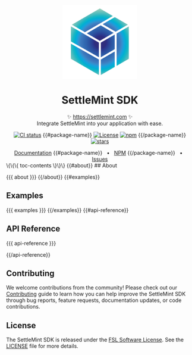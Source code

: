 <p align="center">
  <img src="https://github.com/settlemint/sdk/blob/main/logo.svg" width="200px" align="center" alt="SettleMint logo" />
  <h1 align="center">SettleMint SDK</h1>
  <p align="center">
    ✨ <a href="https://settlemint.com">https://settlemint.com</a> ✨
    <br/>
    Integrate SettleMint into your application with ease.
  </p>
</p>

<p align="center">
<a href="https://github.com/settlemint/sdk/actions?query=branch%3Amain"><img src="https://github.com/settlemint/sdk/actions/workflows/build.yml/badge.svg?event=push&branch=main" alt="CI status" /></a>
{{#package-name}}
<a href="https://fsl.software" rel="nofollow"><img src="https://img.shields.io/npm/l/{{{ package-name }}}" alt="License"></a>
<a href="https://www.npmjs.com/package/{{{ package-name }}}" rel="nofollow"><img src="https://img.shields.io/npm/dw/{{{ package-name }}}" alt="npm"></a>
{{/package-name}}
<a href="https://github.com/settlemint/sdk" rel="nofollow"><img src="https://img.shields.io/github/stars/settlemint/sdk" alt="stars"></a>
</p>

<div align="center">
  <a href="https://console.settlemint.com/documentation">Documentation</a>
{{#package-name}}
  <span>&nbsp;&nbsp;•&nbsp;&nbsp;</span>
  <a href="https://www.npmjs.com/package/{{{ package-name }}}">NPM</a>
{{/package-name}}
  <span>&nbsp;&nbsp;•&nbsp;&nbsp;</span>
  <a href="https://github.com/settlemint/sdk/issues">Issues</a>
  <br />
</div>
\{\{\{ toc-contents \}\}\}
{{#about}}
## About

{{{ about }}}
{{/about}}
{{#examples}}
## Examples

{{{ examples }}}
{{/examples}}
{{#api-reference}}

## API Reference

{{{ api-reference }}}

{{/api-reference}}
## Contributing

We welcome contributions from the community! Please check out our [Contributing](https://github.com/settlemint/sdk/blob/main/.github/CONTRIBUTING.md) guide to learn how you can help improve the SettleMint SDK through bug reports, feature requests, documentation updates, or code contributions.

## License

The SettleMint SDK is released under the [FSL Software License](https://fsl.software). See the [LICENSE](https://github.com/settlemint/sdk/blob/main/LICENSE) file for more details.
